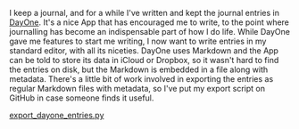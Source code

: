 <!--
.. title: Exporting DayOne Entries
.. slug: exporting-dayone-entries
.. date: 2015/11/07 02:45:37
.. tags: 
.. spellcheck_exceptions: Markdown,DayOne,GitHub,iCloud,Dropbox,journalling,metadata,dayone
.. is_orphan: False
.. link:
.. description:
-->

I keep a journal, and for a while I've written and kept the journal entries in [DayOne](http://dayoneapp.com/). It's a nice App that has encouraged me to write, to the point where journalling has become an indispensable part of how I do life. While DayOne gave me features to start me writing, I now want to write entries in my standard editor, with all its niceties. DayOne uses Markdown and the App can be told to store its data in iCloud or Dropbox, so it wasn't hard to find the entries on disk, but the Markdown is embedded in a file along with metadata. There's a little bit of work involved in exporting the entries as regular Markdown files with metadata, so I've put my export script on GitHub in case someone finds it useful.

[export_dayone_entries.py](https://github.com/edwinsteele/python-scripts/blob/master/export_dayone_entries.py)
